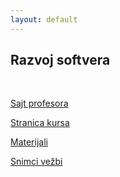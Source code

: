 ```yaml
---
layout: default
---
```


## Razvoj softvera

<br>

[Sajt profesora](https://matf.cukic.co/?content=rs)

[Stranica kursa](https://matf-bg-ac-rs.gitlab.io/course-rs/rs/)

[Materijali](../materials/active/RS/)

[Snimci vežbi](https://www.youtube.com/playlist?list=PL-Q7IuvfMEZxl7Z3eXE-frIP0wr0pJPqE)
